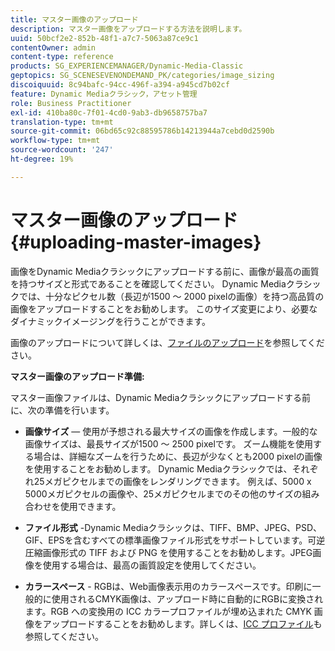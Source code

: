 ```yaml
---
title: マスター画像のアップロード
description: マスター画像をアップロードする方法を説明します。
uuid: 50bcf2e2-852b-48f1-a7c7-5063a87ce9c1
contentOwner: admin
content-type: reference
products: SG_EXPERIENCEMANAGER/Dynamic-Media-Classic
geptopics: SG_SCENESEVENONDEMAND_PK/categories/image_sizing
discoiquuid: 8c94bafc-94cc-496f-a394-a945cd7b02cf
feature: Dynamic Mediaクラシック，アセット管理
role: Business Practitioner
exl-id: 410ba80c-7f01-4cd0-9ab3-db9658757ba7
translation-type: tm+mt
source-git-commit: 06bd65c92c88595786b14213944a7cebd0d2590b
workflow-type: tm+mt
source-wordcount: '247'
ht-degree: 19%

---
```


# マスター画像のアップロード{#uploading-master-images}

画像をDynamic Mediaクラシックにアップロードする前に、画像が最高の画質を持つサイズと形式であることを確認してください。 Dynamic Mediaクラシックでは、十分なピクセル数（長辺が1500 ～ 2000 pixelの画像）を持つ高品質の画像をアップロードすることをお勧めします。 このサイズ変更により、必要なダイナミックイメージングを行うことができます。

画像のアップロードについて詳しくは、[ファイルのアップロード](uploading-files.md#uploading_files)を参照してください。

**マスター画像のアップロード準備:**

マスター画像ファイルは、Dynamic Mediaクラシックにアップロードする前に、次の準備を行います。

* **画像サイズ**  — 使用が予想される最大サイズの画像を作成します。一般的な画像サイズは、最長サイズが1500 ～ 2500 pixelです。 ズーム機能を使用する場合は、詳細なズームを行うために、長辺が少なくとも2000 pixelの画像を使用することをお勧めします。 Dynamic Mediaクラシックでは、それぞれ25メガピクセルまでの画像をレンダリングできます。 例えば、5000 x 5000メガピクセルの画像や、25メガピクセルまでのその他のサイズの組み合わせを使用できます。

* **ファイル形式** -Dynamic Mediaクラシックは、TIFF、BMP、JPEG、PSD、GIF、EPSを含むすべての標準画像ファイル形式をサポートしています。可逆圧縮画像形式の TIFF および PNG を使用することをお勧めします。JPEG画像を使用する場合は、最高の画質設定を使用してください。

* **カラースペース** - RGBは、Web画像表示用のカラースペースです。印刷に一般的に使用されるCMYK画像は、アップロード時に自動的にRGBに変換されます。RGB への変換用の ICC カラープロファイルが埋め込まれた CMYK 画像をアップロードすることをお勧めします。詳しくは、[ICC プロファイル](/help/icc-profiles.md)も参照してください。
